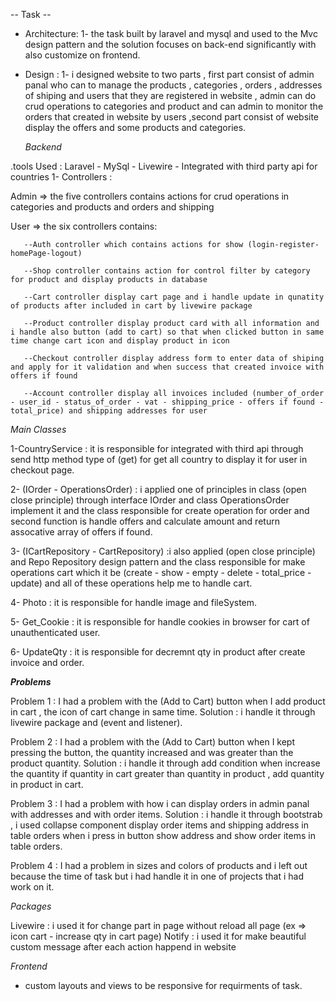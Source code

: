 -- Task --
- Architecture:
1- the task built by laravel and mysql and used to the Mvc design pattern and the solution focuses on back-end significantly with also customize on frontend.
  
- Design :
1- i designed website to two parts , first part consist of admin panal who can to manage the products , categories , orders , addresses of shiping and users that they are registered in website , admin can do crud operations to categories and product and can admin to monitor the orders that created in website by users ,second part consist of website display the offers and some products and categories.
   
  *Backend*

.tools Used : Laravel - MySql - Livewire - Integrated with third party api for countries
  1- Controllers : 
  
  Admin => the five controllers contains actions for crud operations in categories and products and orders and shipping
  
  User => the six controllers contains:
  
       --Auth controller which contains actions for show (login-register-homePage-logout) 
       
       --Shop controller contains action for control filter by category for product and display products in database
       
       --Cart controller display cart page and i handle update in qunatity of products after included in cart by livewire package
       
       --Product controller display product card with all information and i handle also button (add to cart) so that when clicked button in same time change cart icon and display product in icon
       
       --Checkout controller display address form to enter data of shiping and apply for it validation and when success that created invoice with offers if found
       
       --Account controller display all invoices included (number_of_order - user_id - status_of_order - vat - shipping_price - offers if found - total_price) and shipping addresses for user
       
 *Main Classes*
 
  1-CountryService : it is responsible for integrated with third api through send http method type of (get) for get all country to display it for user in checkout page.
  
  2- (IOrder - OperationsOrder) : i applied one of principles in class (open close principle) through interface IOrder and class OperationsOrder implement it and the class responsible for create operation for order and second function is handle offers and calculate 
      amount and return assocative array of offers if found. 
      
  3- (ICartRepository - CartRepository) :i also applied (open close principle) and Repo Repository design pattern and the class responsible for make operations cart which it be (create - show - empty - delete - total_price - update) and all of these operations help me 
      to handle cart.
      
  4- Photo : it is responsible for handle image and fileSystem.
  
  5- Get_Cookie : it is responsible for handle cookies in browser for cart of unauthenticated user.
  
  6- UpdateQty : it is responsible for decremnt qty in product after create invoice and order.
  

 ***Problems***
 
   Problem 1 : I had a problem with the (Add to Cart) button when I add product in cart , the icon of cart change in same time.
   Solution : i handle it through livewire package and (event and listener).

   Problem 2 : I had a problem with the (Add to Cart) button when I kept pressing the button, the quantity increased and was greater than the product quantity.
   Solution : i handle it through add condition when increase the quantity if quantity in cart greater than quantity in product , add quantity in product in cart.

   Problem 3 : I had a problem with how i can display orders in admin panal with addresses and with order items.
   Solution : i handle it through bootstrab , i used collapse component display order items and shipping address in table orders when i press in button show address and show order items in table orders.
 
   Problem 4 : I had a problem in sizes and colors of products and i left out because the time of task but i had handle it in one of projects that i had work on it.

 *Packages*
 
   Livewire : i used it for change part in page without reload all page (ex => icon cart - increase qty in cart page)
   Notify : i used it for make beautiful custom message after each action happend in website

   *Frontend*
   - custom layouts and views to be responsive for requirments of task.

